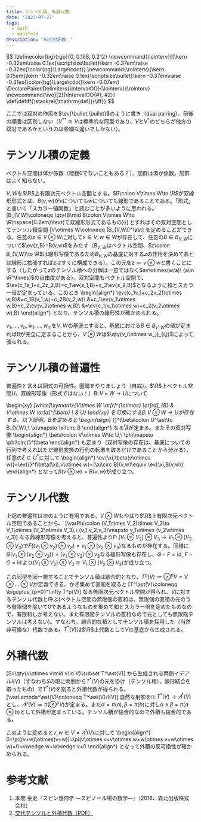 ```yaml
---
title: テンソル積、外積代数
date: '2022-07-27'
tags:
  - math
  - manifold
description: "形式的定義。"
---
```


<div className="hidden">$$
\definecolor{bg}{rgb}{0, 0.168, 0.212}
\newcommand{\lointerv}{[\kern -0.32em\raise 0.1ex{\scriptsize\bullet}\kern -0.37em\raise -0.32ex{\color{bg}\Large\cdot}}
\newcommand{\rointerv}{\kern 0.15em]\kern -0.32em\raise 0.1ex{\scriptsize\bullet}\kern -0.37em\raise -0.31ex{\color{bg}\Large\cdot}\kern -0.07em}
\DeclarePairedDelimiters{\IntervalOO}{\lointerv}{\rointerv}
\newcommand{\ivo}[2]{\IntervalOO{#1, #2}}
\def\defiff{\stackrel{\mathrm{def}}{\iff}}
$$</div>

ここでは双対の作用を$\ev{\bullet,\bullet}$のように書き（dual pairing）、前後の順番は区別しない（$V^{\ast\ast}\cong V$は標準的な同型であり、$V$と$V^\ast$のどちらが他方の双対であるかというのは些細な違いでしかない）。

# テンソル積の定義

ベクトル空間は体が係数（標数$0$でないこともある？）、加群は環が係数。加群はよく知らない。

$V,W$を$\R$上有限次元ベクトル空間とする。$B\colon V\times W\to \R$が双線形形式とは、$B(v,w)$が$v$についても$w$についても線形であることである。「形式」と書いて「スカラー値関数」と読むことが多いように思われる。
\[B_{V,W}\coloneqq \qty{B\mid B\colon V\times W\to \R\hspace{0.2em}\text{で双線形形式であるもの}}\]
とすればその双対空間としてテンソル積空間
\[V\otimes W\coloneqq (B_{V,W})^\ast\]
を定めることができる。任意の$z\in V\otimes W$に対して$v\in V,w\in W$が存在して、任意の$B\in B_{V,W}$について$\ev{z,B}=B(v,w)$をみたす（$B_{V,W}$はベクトル空間、$z\colon B_{V,W}\to \R$は線形写像であるため$B_{V,W}$の基底に対する$z$の作用を決めてあとは線形に拡張すれば$z$はすぐに構成できる）。この元を$z\eqqcolon v\otimes w$と書くことにする（したがって$z$のテンソル積への分解は一意ではなく$av\otimes(w/a)\ (a\in \R^\times)$の自由度がある）。双対空間もベクトル空間で、$\ev{c_1z_1+c_2z_2,B}=c_1\ev{z_1,B}+c_2\ev{z_2,B}$となるように和とスカラー倍が定まっている。このとき
\begin{align*}
  \ev{(c_1v_1+c_2v_2)\otimes w,B}&=c_1B(v_1,w)+c_2B(v_2,w)\\
  &=c_1\ev{v_1\otimes w,B}+c_2\ev{v_2\otimes w,B}\\
  &=\ev{c_1(v_1\otimes w)+c_2(v_2\otimes w),B}
\end{align*}
となり、テンソル積の線形性が確かめられる。

$v_1,\dots,v_n,w_1,\dots,w_m$を$V,W$の基底とすると、基底における$B\in B_{V,W}$の値が定まれば$B$が完全に定まることから、$V\otimes W$は$\qty{v_i\otimes w_j}_{i,j}$によって張られる。

# テンソル積の普遍性

普遍性と言えば図式の可換性。圏論をやりましょう（自戒）。$\R$上ベクトル空間$U$、双線形写像（形式ではない！）$B\colon V\times W\to U$について

\begin{xy}
*[white]\xymatrix{V\times W \ar[r]^{\otimes} \ar[rd]_{B} & V\otimes W \ar[d]^{\beta} \\ & U}
\end{xy}
を可換にする$\beta\colon V\otimes W\to U$が存在する。以下証明。$B$を定めると
\begin{align*}
  {}^t\beta\colon U^\ast\to B_{V,W},\ \xi\mapsto \xi\circ B
\end{align*}
なる${}^t\beta$が定まる。またその双対写像
\begin{align*}
  \beta\colon V\otimes W\to U,\ \phi\mapsto \phi\circ{}^t\beta
\end{align*}
も定まり（双対写像の存在は、基底についての行列で考えればただ線形変換の行列の転置を取るだけであることから分かる）、任意の$\xi\in U^\ast$に対して
\begin{align*}
  \ev{\xi,\beta(v\otimes w)}=\ev{{}^t\beta(\xi),v\otimes w}=(\xi\circ B)(v,w)\equiv \ev{\xi,B(v,w)}
\end{align*}
となって$\beta(v\otimes w)=B(v,w)$が成り立つ。

# テンソル代数

上記の普遍性は次のように有用である。$V\otimes W$もやはり$\R$上有限次元ベクトル空間であることから、
\[\varPhi\colon (V_1\times V_2)\times V_3\to V_1\otimes (V_2\otimes V_3),\ (v_1,v_2,v_3)\mapsto v_1\otimes (v_2\otimes v_3)\]
なる鼎線形写像を考えると、普遍性より$F\colon (V_1\otimes V_2)\otimes V_3 \to V_1\otimes (V_2\otimes V_3)$で$F((v_1\otimes v_2)\otimes v_3)=v_1\otimes(v_2\otimes v_3)$なるものが存在する。同様に$G(v_1\otimes(v_2\otimes v_3))=(v_1\otimes v_2)\otimes v_3$なる線形写像も存在し、$G\circ F=\operatorname{id},\,F\circ G=\operatorname{id}$より$(V_1\otimes V_2)\otimes V_3\cong V_1\otimes (V_2\otimes V_3)$が成り立つ。

この同型を同一視することでテンソル積は結合的となり、$T^p(V)\coloneqq \otimes ^p V=V\otimes \dots \otimes V$が定義できる。かき集めて直和を取ると
\[T^\ast(V)\coloneqq \bigoplus_{p=0}^\infty T^p(V)\]
なる無限次元ベクトル空間が得られ、$V$に対するテンソル代数と呼ぶ(ベクトル空間の無限個の直和は、無限個の直積の元のうち有限個を除いて$0$であるようなものを集めて和とスカラー倍を定めたものなので、有限和しか考えない。また有限階テンソルの直和なので元としても無限階テンソルは考えない)。すなわち、結合的な積としてテンソル積を採用した（当然非可換な）代数である。$T^\ast(V)$は$\R$上代数として$V$の基底から生成される。

# 外積代数

\[S=\qty{v\otimes v\mid v\in V}\subset T^\ast(V)\]
から生成される両側イデアル$I(V)$（すなわち$S$の現に両側から$T^\ast(V)$の元を掛け（テンソル積）、線形結合を取ったもの）で$T^\ast(V)$を割ると外積代数が得られる。
\[\varLambda^\ast(V)\coloneqq T^\ast(V)/I(V)\]
自然な射影を$\pi\colon T^\ast(V) \to\varLambda^\ast(V)$とし、$\varLambda^p(V)\coloneqq \pi(\otimes^pV)$が定まる。また$\alpha=\pi(a),\beta=\pi(b)$に対し$\alpha\wedge\beta=\pi(a\otimes b)$として外積が定まっている。テンソル積が結合的なので外積も結合的である。

このように定めると$v,w\in V=\varLambda^1(V)$に対して
\begin{align*}
  0=\pi((v+w)\otimes(v+w))=\pi(v\otimes v+v\otimes w+w\otimes v+w\otimes w)=0+v\wedge w+w\wedge v+0
\end{align*}
となって外積の反可換性が確かめられる。




# 参考文献

1. 本間 泰史『スピン幾何学 ―スピノール場の数学―』（2016、森北出版株式会社）
2. [交代テンソルと外積代数（PDF）](http://daisy.math.sci.ehime-u.ac.jp/users/tsuchiya/math/fem/exterior/section2.pdf)
